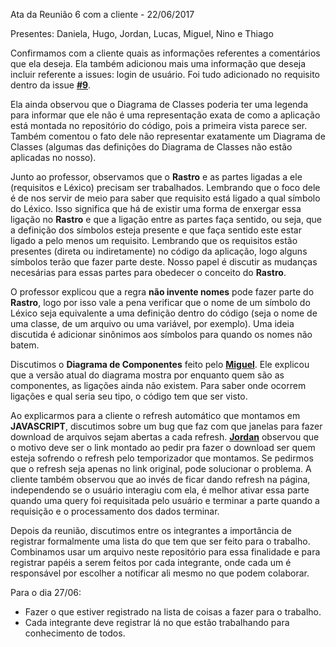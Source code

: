 Ata da Reunião 6 com a cliente -  22/06/2017

Presentes: Daniela, Hugo, Jordan, Lucas, Miguel, Nino e Thiago

Confirmamos com a cliente quais as informações referentes a comentários que ela deseja. Ela também adicionou mais uma informação que deseja incluir referente a issues: login de usuário. Foi tudo adicionado no requisito dentro da issue **[#9](https://github.com/danielamaksoud/INF1629TerceiroTrabalho/issues/9)**.

Ela ainda observou que o Diagrama de Classes poderia ter uma legenda para informar que ele não é uma representação exata de como a aplicação está montada no repositório do código, pois a primeira vista parece ser. Também comentou o fato dele não representar exatamente um Diagrama de Classes (algumas das definições do Diagrama  de Classes não estão aplicadas no nosso).

Junto ao professor, observamos que o **Rastro** e as partes ligadas a ele (requisitos e Léxico) precisam ser trabalhados. Lembrando que o foco dele é de nos servir de meio para saber que requisito está ligado a qual símbolo do Léxico. Isso significa que há de existir uma forma de enxergar essa ligação no **Rastro** e que a ligação entre as partes faça sentido, ou seja, que a definição dos símbolos esteja presente e que faça sentido este estar ligado a pelo menos um requisito. Lembrando que os requisitos estão presentes (direta ou indiretamente) no código da aplicação, logo alguns símbolos terão que fazer parte deste. Nosso papel é discutir as mudanças necesárias para essas partes para obedecer o conceito do **Rastro**.

O professor explicou que a regra **não invente nomes** pode fazer parte do **Rastro**, logo por isso vale a pena verificar que o nome de um símbolo do Léxico seja equivalente a uma definição dentro do código (seja o nome de uma classe, de um arquivo ou uma variável, por exemplo). Uma ideia discutida é adicionar sinônimos aos símbolos para quando os nomes não batem.

Discutimos o **Diagrama de Componentes** feito pelo **[Miguel](https://github.com/pingam)**. Ele explicou que a versão atual do diagrama mostra por enquanto quem são as componentes, as ligações ainda não existem. Para saber onde ocorrem ligações e qual seria seu tipo, o código tem que ser visto.

Ao explicarmos para a cliente o refresh automático que montamos em **JAVASCRIPT**, discutimos sobre um bug que faz com que janelas para fazer download de arquivos sejam abertas a cada refresh. **[Jordan](https://github.com/jordan2R)** observou que o motivo deve ser o link montado ao pedir pra fazer o download ser quem esteja sofrendo o refresh pelo temporizador que montamos. Se pedirmos que o refresh seja apenas no link original, pode solucionar o problema. A cliente também observou que ao invés de ficar dando refresh na página, independendo se o usuário interagiu com ela, é melhor ativar essa parte quando uma query foi requisitada pelo usuário e terminar a parte quando a requisição e o processamento dos dados terminar.

Depois da reunião, discutimos entre os integrantes a importância de registrar formalmente uma lista do que tem que ser feito para o trabalho. Combinamos usar um arquivo neste repositório para essa finalidade e para registrar papéis a serem feitos por cada integrante, onde cada um é responsável por escolher a notificar ali mesmo no que podem colaborar.

Para o dia 27/06:
- Fazer o que estiver registrado na lista de coisas a fazer para o trabalho.
- Cada integrante deve registrar lá no que estão trabalhando para conhecimento de todos.
